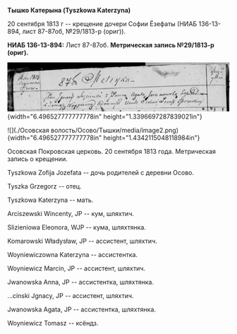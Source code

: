 **Тышко Катерына (Tyszkowa Katerzyna)**

20 сентября 1813 г -- крещение дочери Софии Ёзефаты (НИАБ 136-13-894,
лист 87-87об, №29/1813-р (ориг)).

**НИАБ 136-13-894:** Лист 87-87об. **Метрическая запись №29/1813-р
(ориг).**

![](./media/ebe3bd736dbca31dd57c847d7c38475c3aba4d63.png){width="6.496527777777778in"
height="1.3396697287839021in"}

![](./Осовская волость/Осово/Тышки/media/image2.png){width="6.496527777777778in"
height="1.4342115048118984in"}

Осовская Покровская церковь. 20 сентября 1813 года. Метрическая запись о
крещении.

Tyszkowa Zofija Jozefata -- дочь родителей с деревни Осовo.

Tyszka Grzegorz -- отец.

Tyszkowa Katerzyna -- мать.

Arciszewski Wincenty, JP -- кум, шляхтич.

Slizieniowa Eleonora, WJP -- кума, шляхтянка.

Komarowski Władysław, JP -- ассистент, шляхтич.

Woyniewiczowna Katerzyna -- ассистентка.

Woyniewicz Marcin, JP -- ассистент, шляхтич.

Jwanowska Anna, JP -- ассистентка, шляхтянка.

\...cinski Jgnacy, JP -- ассистент, шляхтич.

Jwanowska Agata, JP -- ассистентка, шляхтянка.

Woyniewicz Tomasz -- ксёндз.
